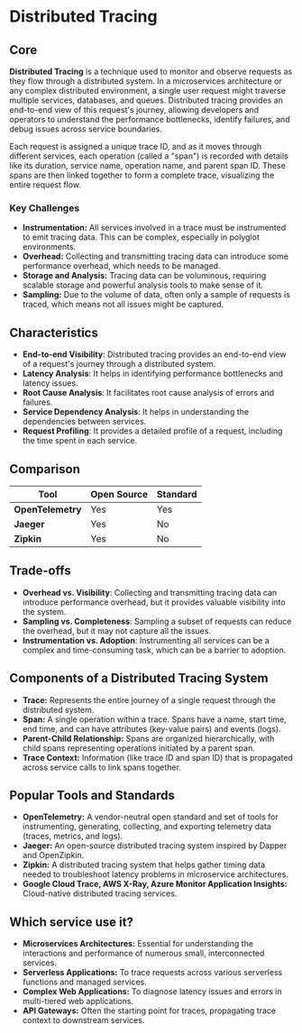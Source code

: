 # Distributed Tracing

## Core

**Distributed Tracing** is a technique used to monitor and observe requests as they flow through a distributed system. In a microservices architecture or any complex distributed environment, a single user request might traverse multiple services, databases, and queues. Distributed tracing provides an end-to-end view of this request's journey, allowing developers and operators to understand the performance bottlenecks, identify failures, and debug issues across service boundaries.

Each request is assigned a unique trace ID, and as it moves through different services, each operation (called a "span") is recorded with details like its duration, service name, operation name, and parent span ID. These spans are then linked together to form a complete trace, visualizing the entire request flow.

### Key Challenges

-   **Instrumentation:** All services involved in a trace must be instrumented to emit tracing data. This can be complex, especially in polyglot environments.
-   **Overhead:** Collecting and transmitting tracing data can introduce some performance overhead, which needs to be managed.
-   **Storage and Analysis:** Tracing data can be voluminous, requiring scalable storage and powerful analysis tools to make sense of it.
-   **Sampling:** Due to the volume of data, often only a sample of requests is traced, which means not all issues might be captured.

## Characteristics

- **End-to-end Visibility**: Distributed tracing provides an end-to-end view of a request's journey through a distributed system.
- **Latency Analysis**: It helps in identifying performance bottlenecks and latency issues.
- **Root Cause Analysis**: It facilitates root cause analysis of errors and failures.
- **Service Dependency Analysis**: It helps in understanding the dependencies between services.
- **Request Profiling**: It provides a detailed profile of a request, including the time spent in each service.

## Comparison

| Tool | Open Source | Standard |
|---|---|---|
| **OpenTelemetry** | Yes | Yes |
| **Jaeger** | Yes | No |
| **Zipkin** | Yes | No |

## Trade-offs

- **Overhead vs. Visibility**: Collecting and transmitting tracing data can introduce performance overhead, but it provides valuable visibility into the system.
- **Sampling vs. Completeness**: Sampling a subset of requests can reduce the overhead, but it may not capture all the issues.
- **Instrumentation vs. Adoption**: Instrumenting all services can be a complex and time-consuming task, which can be a barrier to adoption.

## Components of a Distributed Tracing System

-   **Trace:** Represents the entire journey of a single request through the distributed system.
-   **Span:** A single operation within a trace. Spans have a name, start time, end time, and can have attributes (key-value pairs) and events (logs).
-   **Parent-Child Relationship:** Spans are organized hierarchically, with child spans representing operations initiated by a parent span.
-   **Trace Context:** Information (like trace ID and span ID) that is propagated across service calls to link spans together.

## Popular Tools and Standards

-   **OpenTelemetry:** A vendor-neutral open standard and set of tools for instrumenting, generating, collecting, and exporting telemetry data (traces, metrics, and logs).
-   **Jaeger:** An open-source distributed tracing system inspired by Dapper and OpenZipkin.
-   **Zipkin:** A distributed tracing system that helps gather timing data needed to troubleshoot latency problems in microservice architectures.
-   **Google Cloud Trace, AWS X-Ray, Azure Monitor Application Insights:** Cloud-native distributed tracing services.

## Which service use it?

-   **Microservices Architectures:** Essential for understanding the interactions and performance of numerous small, interconnected services.
-   **Serverless Applications:** To trace requests across various serverless functions and managed services.
-   **Complex Web Applications:** To diagnose latency issues and errors in multi-tiered web applications.
-   **API Gateways:** Often the starting point for traces, propagating trace context to downstream services.
